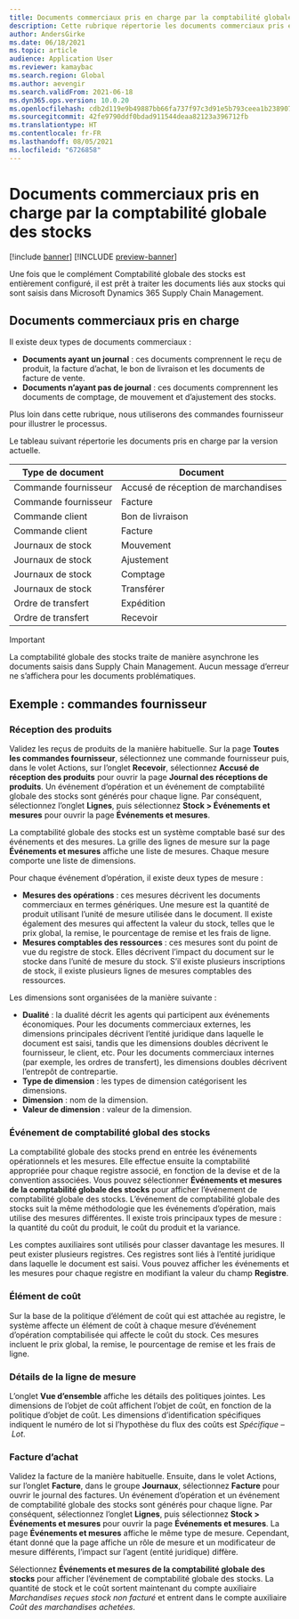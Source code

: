 ```yaml
---
title: Documents commerciaux pris en charge par la comptabilité globale des stocks
description: Cette rubrique répertorie les documents commerciaux pris en charge par la comptabilité globale des stocks. Elle fournit également un exemple détaillé de documents de commande fournisseur.
author: AndersGirke
ms.date: 06/18/2021
ms.topic: article
audience: Application User
ms.reviewer: kamaybac
ms.search.region: Global
ms.author: aevengir
ms.search.validFrom: 2021-06-18
ms.dyn365.ops.version: 10.0.20
ms.openlocfilehash: cdb2d119e9b49887bb66fa737f97c3d91e5b793ceea1b2389072a02b5c463ba9
ms.sourcegitcommit: 42fe9790ddf0bdad911544deaa82123a396712fb
ms.translationtype: HT
ms.contentlocale: fr-FR
ms.lasthandoff: 08/05/2021
ms.locfileid: "6726858"
---
```

# <a name="business-documents-supported-by-global-inventory-accounting"></a>Documents commerciaux pris en charge par la comptabilité globale des stocks

[!include [banner](../includes/banner.md)]
[!INCLUDE [preview-banner](../includes/preview-banner.md)]

Une fois que le complément Comptabilité globale des stocks est entièrement configuré, il est prêt à traiter les documents liés aux stocks qui sont saisis dans Microsoft Dynamics 365 Supply Chain Management.

## <a name="supported-business-documents"></a>Documents commerciaux pris en charge

Il existe deux types de documents commerciaux :

- **Documents ayant un journal** : ces documents comprennent le reçu de produit, la facture d’achat, le bon de livraison et les documents de facture de vente.
- **Documents n’ayant pas de journal** : ces documents comprennent les documents de comptage, de mouvement et d’ajustement des stocks.

Plus loin dans cette rubrique, nous utiliserons des commandes fournisseur pour illustrer le processus.

Le tableau suivant répertorie les documents pris en charge par la version actuelle.

| Type de document      | Document        |
|--------------------|-----------------|
| Commande fournisseur     | Accusé de réception de marchandises |
| Commande fournisseur     | Facture         |
| Commande client        | Bon de livraison    |
| Commande client        | Facture         |
| Journaux de stock | Mouvement        |
| Journaux de stock | Ajustement      |
| Journaux de stock | Comptage        |
| Journaux de stock | Transférer        |
| Ordre de transfert     | Expédition        |
| Ordre de transfert     | Recevoir         |

> [!IMPORTANT]
> La comptabilité globale des stocks traite de manière asynchrone les documents saisis dans Supply Chain Management. Aucun message d’erreur ne s’affichera pour les documents problématiques.

## <a name="example-purchase-order"></a>Exemple : commandes fournisseur

### <a name="product-receipt"></a>Réception des produits

Validez les reçus de produits de la manière habituelle. Sur la page **Toutes les commandes fournisseur**, sélectionnez une commande fournisseur puis, dans le volet Actions, sur l’onglet **Recevoir**, sélectionnez **Accusé de réception des produits** pour ouvrir la page **Journal des réceptions de produits**. Un événement d’opération et un événement de comptabilité globale des stocks sont générés pour chaque ligne. Par conséquent, sélectionnez l’onglet **Lignes**, puis sélectionnez **Stock \> Événements et mesures** pour ouvrir la page **Événements et mesures**.

La comptabilité globale des stocks est un système comptable basé sur des événements et des mesures. La grille des lignes de mesure sur la page **Événements et mesures** affiche une liste de mesures. Chaque mesure comporte une liste de dimensions.

Pour chaque événement d’opération, il existe deux types de mesure :

- **Mesures des opérations** : ces mesures décrivent les documents commerciaux en termes génériques. Une mesure est la quantité de produit utilisant l’unité de mesure utilisée dans le document. Il existe également des mesures qui affectent la valeur du stock, telles que le prix global, la remise, le pourcentage de remise et les frais de ligne.
- **Mesures comptables des ressources** : ces mesures sont du point de vue du registre de stock. Elles décrivent l’impact du document sur le stocke dans l’unité de mesure du stock. S’il existe plusieurs inscriptions de stock, il existe plusieurs lignes de mesures comptables des ressources.

Les dimensions sont organisées de la manière suivante :

- **Dualité** : la dualité décrit les agents qui participent aux événements économiques. Pour les documents commerciaux externes, les dimensions principales décrivent l’entité juridique dans laquelle le document est saisi, tandis que les dimensions doubles décrivent le fournisseur, le client, etc. Pour les documents commerciaux internes (par exemple, les ordres de transfert), les dimensions doubles décrivent l’entrepôt de contrepartie.
- **Type de dimension** : les types de dimension catégorisent les dimensions.
- **Dimension** : nom de la dimension.
- **Valeur de dimension** : valeur de la dimension.

### <a name="global-inventory-accounting-event"></a>Événement de comptabilité global des stocks

La comptabilité globale des stocks prend en entrée les événements opérationnels et les mesures. Elle effectue ensuite la comptabilité appropriée pour chaque registre associé, en fonction de la devise et de la convention associées. Vous pouvez sélectionner **Événements et mesures de la comptabilité globale des stocks** pour afficher l’événement de comptabilité globale des stocks. L’événement de comptabilité globale des stocks suit la même méthodologie que les événements d’opération, mais utilise des mesures différentes. Il existe trois principaux types de mesure : la quantité du coût du produit, le coût du produit et la variance.

Les comptes auxiliaires sont utilisés pour classer davantage les mesures. Il peut exister plusieurs registres. Ces registres sont liés à l’entité juridique dans laquelle le document est saisi. Vous pouvez afficher les événements et les mesures pour chaque registre en modifiant la valeur du champ **Registre**.

### <a name="cost-element"></a>Élément de coût

Sur la base de la politique d’élément de coût qui est attachée au registre, le système affecte un élément de coût à chaque mesure d’événement d’opération comptabilisée qui affecte le coût du stock. Ces mesures incluent le prix global, la remise, le pourcentage de remise et les frais de ligne.

### <a name="measurement-line-details"></a>Détails de la ligne de mesure

L’onglet **Vue d’ensemble** affiche les détails des politiques jointes. Les dimensions de l’objet de coût affichent l’objet de coût, en fonction de la politique d’objet de coût. Les dimensions d’identification spécifiques indiquent le numéro de lot si l’hypothèse du flux des coûts est *Spécifique – Lot*.

### <a name="purchase-invoice"></a>Facture d’achat

Validez la facture de la manière habituelle. Ensuite, dans le volet Actions, sur l’onglet **Facture**, dans le groupe **Journaux**, sélectionnez **Facture** pour ouvrir le journal des factures. Un événement d’opération et un événement de comptabilité globale des stocks sont générés pour chaque ligne. Par conséquent, sélectionnez l’onglet **Lignes**, puis sélectionnez **Stock \> Événements et mesures** pour ouvrir la page **Événements et mesures**. La page **Événements et mesures** affiche le même type de mesure. Cependant, étant donné que la page affiche un rôle de mesure et un modificateur de mesure différents, l’impact sur l’agent (entité juridique) diffère.

Sélectionnez **Événements et mesures de la comptabilité globale des stocks** pour afficher l’événement de comptabilité globale des stocks. La quantité de stock et le coût sortent maintenant du compte auxiliaire *Marchandises reçues stock non facturé* et entrent dans le compte auxiliaire *Coût des marchandises achetées*.
